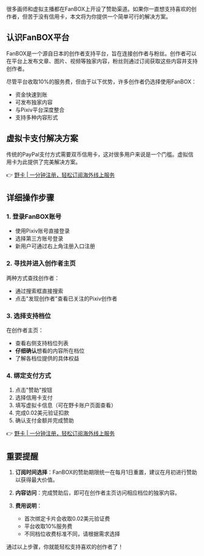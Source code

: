 很多画师和虚拟主播都在FanBOX上开设了赞助渠道。如果你一直想支持喜欢的创作者，但苦于没有信用卡，本文将为你提供一个简单可行的解决方案。

## 认识FanBOX平台

FanBOX是一个源自日本的创作者支持平台，旨在连接创作者与粉丝。创作者可以在平台上发布文章、图片、视频等独家内容，粉丝则通过订阅获取这些内容并支持创作者。

尽管平台收取10%的服务费，但由于以下优势，许多创作者仍选择使用FanBOX：
- 资金快速到账
- 可发布独家内容
- 与Pixiv平台深度整合
- 支持多种内容形式

## 虚拟卡支付解决方案

传统的PayPal支付方式需要双币信用卡，这对很多用户来说是一个门槛。虚拟信用卡为此提供了完美解决方案。

👉 [野卡 | 一分钟注册，轻松订阅海外线上服务](https://bit.ly/bewildcard)

## 详细操作步骤

### 1. 登录FanBOX账号

- 使用Pixiv账号直接登录
- 选择第三方账号登录
- 新用户可通过右上角注册入口注册

### 2. 寻找并进入创作者主页

两种方式查找创作者：
- 通过搜索框直接搜索
- 点击"发现创作者"查看已关注的Pixiv创作者

### 3. 选择支持档位

在创作者主页：
- 查看右侧支持档位列表
- **仔细确认**想看的内容所在档位
- 了解各档位提供的具体权益

### 4. 绑定支付方式

1. 点击"赞助"按钮
2. 选择信用卡支付
3. 填写虚拟卡信息（可在野卡账户页面查看）
4. 完成0.02美元验证扣款
5. 确认支付金额并完成赞助

👉 [野卡 | 一分钟注册，轻松订阅海外线上服务](https://bit.ly/bewildcard)

## 重要提醒

1. **订阅时间选择**：FanBOX的赞助期限统一在每月1日重置，建议在月初进行赞助以获得最大价值。

2. **内容访问**：完成赞助后，即可在创作者主页访问相应档位的独家内容。

3. **费用说明**：
   - 首次绑定卡片会收取0.02美元验证费
   - 平台收取10%服务费
   - 不同档位收费标准不同，请根据需求选择

通过以上步骤，你就能轻松支持喜欢的创作者了！
